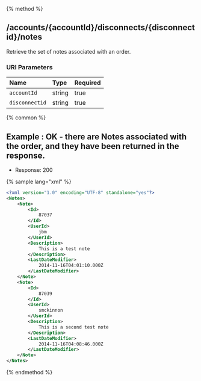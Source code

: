{% method %}
## /accounts/{accountId}/disconnects/{disconnectid}/notes

Retrieve the set of notes associated with an order.


### URI Parameters
| Name | Type | Required |
|:-----|:-----|:---------|
| `accountId` | string | true |
| `disconnectid` | string | true |






{% common %}


## Example : OK - there are Notes associated with the order, and they have been returned in the response.

* Response: 200

{% sample lang="xml" %}

```xml
<?xml version="1.0" encoding="UTF-8" standalone="yes"?>
<Notes>
    <Note>
        <Id>
            87037
        </Id>
        <UserId>
            jbm
        </UserId>
        <Description>
            This is a test note
        </Description>
        <LastDateModifier>
            2014-11-16T04:01:10.000Z
        </LastDateModifier>
    </Note>
    <Note>
        <Id>
            87039
        </Id>
        <UserId>
            smckinnon
        </UserId>
        <Description>
            This is a second test note
        </Description>
        <LastDateModifier>
            2014-11-16T04:08:46.000Z
        </LastDateModifier>
    </Note>
</Notes>
```


{% endmethod %}